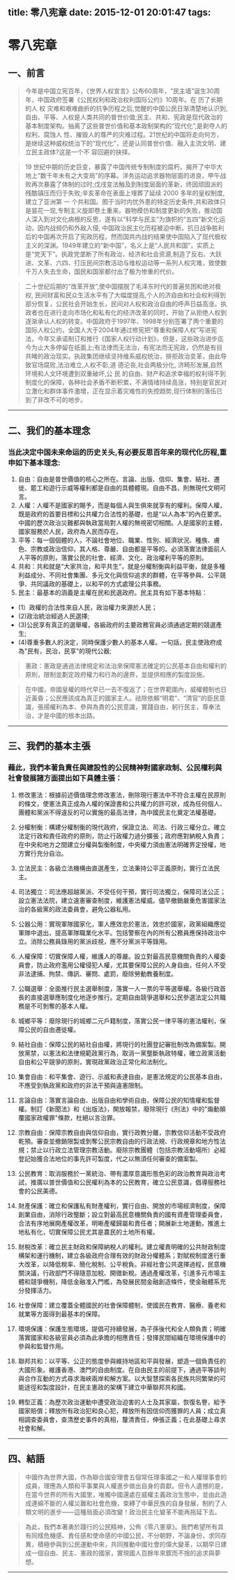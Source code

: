 title: 零八宪章
date: 2015-12-01 20:01:47
tags:
---

# 零八宪章
## 一、前言
> 今年是中国立宪百年，《世界人权宣言》公布60周年，“民主墙”诞生30周年，中国政府签署《公民权利和政治权利国际公约》10周年。在 历了长期的人 权 灾难和艰难曲折的抗争历程之后,觉醒的中国公民日渐清楚地认识到,自由、平等、人权是人类共同的普世价值;民主、共和、宪政是现代政治的基本制度架构。抽离了这些普世价值和基本政制架构的“现代化”,是剥夺人的权利、腐蚀人 性、摧毁人的尊严的灾难过程。21世纪的中国将走向何方，是继续这种威权统治下的“现代化”，还是认同普世价值、融入主流文明、建立民主政体?这是一个不 容回避的抉择。

> 19 世纪中期的历史巨变，暴露了中国传统专制制度的腐朽，揭开了中华大地上“数千年未有之大变局”的序幕。洋务运动追求器物层面的进良，甲午战败再次暴露了体制的过时;戊戌变法触及到制度层面的革新，终因顽固派的残酷镇压而归于失败;辛亥革命在表面上埋葬了延续 2000 多年的皇权制度,建立了亚洲第 一 个共和国。囿于当时内忧外患的特定历史条件,共和政体只是昙花一现,专制主义旋即卷土重来。器物模仿和制度更新的失败，推动国人深入到对文化病根的反思，遂有以“科学与民主”为旗帜的“五四”新文化运动，因内战频仍和外敌入侵, 中国政治民主化历程被迫中断。抗日战争胜利后的中国再次开启了宪政历程，然而国共内战的结果使中国陷入了现代极权主义的深渊。1949年建立的“新中国”，名义上是“人民共和国”，实质上是“党天下”。执政党垄断了所有政治，经济和社会资源,制造了反右、大跃进、文革、六四、打压民间宗教活动与维权运动等一系列人权灾难，致使数千万人失去生命，国民和国家都付出了极为惨重的代价。

> 二十世纪后期的“改革开放”,使中国摆脱了毛泽东时代的普遍贫困和绝对极权, 民间财富和民众生活水平有了大幅度提高,个人的济自由和社会权利得到部分恢复，公民社会开始生长，民间对人权和政治自由的呼声日益高涨。执政者也在进行走向市场化和私有化的经济改革的同时，开始了从拒绝人权到逐渐承认人权的转变。中国政府于1997年、1998年分别签署了两个重要的国际人权公约，全国人大于2004年通过修宪把“尊重和保障人权”写进宪法，今年又承诺制订和推行《国家人权行动计划》。但是，这些政治进步迄今为止大多停留在纸面上;有法律而无法治，有宪法而无宪政，仍然是有目共睹的政治现实。执政集团继续坚持维系威权统治，排拒政治变革，由此导致官场腐败,法治难立,人权不彰,道 德沦丧,社会两极分化, 济畸形发展,自然环境和人文环境遭到双重破坏,公 民 的自由、财产和追求幸福的权利得不到制度化的保障，各种社会矛盾不断积累，不满情绪持续高涨，特别是官民对立激化和群体事件激增，正在显示着灾难性的失控趋势,现行体制的落伍已 到了非改不可的地步。

***

## 二、我们的基本理念
### 当此决定中国未来命运的历史关头,有必要反思百年来的现代化历程,重申如下基本理念:

1. 自由：自由是普世價值的核心之所在。言論、出版、信仰、集會、結社、遷徙、罷工和遊行示威等權利都是自由的具體體現。自由不昌，則無現代文明可言。
2. 人權：人權不是國家的賜予，而是每個人與生俱來就享有的權利。保障人權，既是政府的首要目標和公共權力合法性的基礎，也是“以人為本”的內在要求。中國的歷次政治災難都與執政當局對人權的無視密切相關。人是國家的主體，國家服務於人民，政府為人民而存在。
3. 平等：每一個個體的人，不論社會地位、職業、性別、經濟狀況、種族、膚色、宗教或政治信仰，其人格、尊嚴、自由都是平等的。必須落實法律面前人人平等的原則，落實公民的社會、經濟、文化、政治權利平等的原則。
4. 共和：共和就是“大家共治，和平共生”，就是分權制衡與利益平衡，就是多種利益成分、不同社會集團、多元文化與信仰追求的群體，在平等參與、公平競爭、共同議政的基礎上，以和平的方式處理公共事務。
5. 民主：最基本的涵義是主權在民和民選政府。民主具有如下基本特點：
* (1）政權的合法性來自人民，政治權力來源於人民；
* (2)政治統治經過人民選擇;
* (3)公民享有真正的選舉權，各級政府的主要政務官員必須通過定期的競選產生;
* (4)尊重多數人的決定，同時保護少數人的基本人權。一句話，民主使政府成為"民有，民治，民享"的現代公器;

> 憲政：憲政是通過法律規定和法治來保障憲法確定的公民基本自由和權利的原則，限制並劃定政府權力和行為的邊界，並提供相應的製度設施。
 
> 在中國，帝國皇權的時代早已一去不復返了；在世界範圍內，威權體制也日近黃昏；公民應該成為真正的國家主人。祛除依賴“明君”、“清官”的臣民意識，張揚權利為本、參與為責的公民意識，實踐自由，躬行民主，尊奉法治，才是中國的根本出路。
 
  ***

## 三、我們的基本主張
 
### 藉此，我們本著負責任與建設性的公民精神對國家政制、公民權利與社會發展諸方面提出如下具體主張：
 
1. 修改憲法：根據前述價值理念修改憲法，刪除現行憲法中不符合主權在民原則的條文，使憲法真正成為人權的保證書和公共權力的許可狀，成為任何個人、團體和黨派不得違反的可以實施的最高法律，為中國民主化奠定法權基礎。
 
2. 分權制衡：構建分權制衡的現代政府，保證立法、司法、行政三權分立。確立法定行政和責任政府的原則，防止行政權力過分擴張；政府應對納稅人負責；在中央和地方之間建立分權與製衡制度，中央權力須由憲法明確界定授權，地方實行充分自治。
 
3. 立法民主：各級立法機構由直選產生，立法秉持公平正義原則，實行立法民主。
 
4. 司法獨立：司法應超越黨派、不受任何干預，實行司法獨立，保障司法公正；設立憲法法院，建立違憲審查制度，維護憲法權威。儘早撤銷嚴重危害國家法治的各級黨的政法委員會，避免公器私用。
 
5. 公器公用：實現軍隊國家化，軍人應效忠於憲法，效忠於國家，政黨組織應從軍隊中退出，提高軍隊職業化水平。包括警察在內的所有公務員應保持政治中立。消除公務員錄用的黨派歧視，應不分黨派平等錄用。
 
6. 人權保障：切實保障人權，維護人的尊嚴。設立對最高民意機關負責的人權委員會，防止政府濫用公權侵犯人權，尤其要保障公民的人身自由，任何人不受非法逮捕、拘禁、傳訊、審問、處罰，廢除勞動教養制度。
 
7. 公職選舉：全面推行民主選舉制度，落實一人一票的平等選舉權。各級行政首長的直接選舉應制度化地逐步推行。定期自由競爭選舉和公民參選法定公共職務是不可剝奪的基本人權。
 
8. 城鄉平等：廢除現行的城鄉二元戶籍制度，落實公民一律平等的憲法權利，保障公民的自由遷徙權。
 
9. 結社自由：保障公民的結社自由權，將現行的社團登記審批制改為備案製。開放黨禁，以憲法和法律規範政黨行為，取消一黨壟斷執政特權，確立政黨活動自由和公平競爭的原則，實現政黨政治正常化和法制化。
 
10. 集會自由：和平集會、遊行、示威和表達自由，是憲法規定的公民基本自由，不應受到執政黨和政府的非法干預與違憲限制。
 
11. 言論自由：落實言論自由、出版自由和學術自由，保障公民的知情權和監督權。制訂《新聞法》和《出版法》，開放報禁，廢除現行《刑法》中的"煽動顛覆國家政權罪"條款，杜絕以言治罪。
 
12. 宗教自由：保障宗教自由與信仰自由，實行政教分離，宗教信仰活動不受政府乾預。審查並撤銷限製或剝奪公民宗教自由的行政法規、行政規章和地方性法規；禁止以行政立法管理宗教活動。廢除宗教團體（包括宗教活動場所）必經登記始獲合法地位的事先許可製度，代之以無須任何審查的備案製。
 
13. 公民教育：取消服務於一黨統治、帶有濃厚意識形態色彩的政治教育與政治考試，推廣以普世價值和公民權利為本的公民教育，確立公民意識，倡導服務社會的公民美德。
 
14. 財產保護：確立和保護私有財產權利，實行自由、開放的市場經濟制度，保障創業自由，消除行政壟斷；設立對最高民意機關負責的國有資產管理委員會，合法有序地展開產權改革，明晰產權歸屬和責任者；開展新土地運動，推進土地私有化，切實保障公民尤其是農民的土地所有權。
 
15. 財稅改革：確立民主財政和保障納稅人的權利。建立權責明確的公共財政制度構架和運行機制，建立各級政府合理有效的財政分權體系；對賦稅制度進行重大改革，以降低稅率、簡化稅制、公平稅負。非經社會公共選擇過程，民意機關決議，行政部門不得隨意加稅、開徵新稅。通過產權改革，引進多元市場主體和競爭機制，降低金融准入門檻，為發展民間金融創造條件，使金融體系充分發揮活力。
 
16. 社會保障：建立覆蓋全體國民的社會保障體制，使國民在教育、醫療、養老和就業等方面得到最基本的保障。
 
17. 環境保護：保護生態環境，提倡可持續發展，為子孫後代和全人類負責；明確落實國家和各級官員必須為此承擔的相應責任；發揮民間組織在環境保護中的參與和監督作用。
 
18. 聯邦共和：以平等、公正的態度參與維持地區和平與發展，塑造一個負責任的大國形象。維護香港、澳門的自由制度。在自由民主的前提下，通過平等談判與合作互動的方式尋求海峽兩岸和解方案。以大智慧探索各民族共同繁榮的可能途徑和製度設計，在民主憲政的架構下建立中華聯邦共和國。
 
19. 轉型正義：為歷次政治運動中遭受政治迫害的人士及其家屬，恢復名譽，給予國家賠償；釋放所有政治犯和良心犯，釋放所有因信仰而獲罪的人員；成立真相調查委員會，查清歷史事件的真相，釐清責任，伸張正義；在此基礎上尋求社會和解。
 
***

## 四、結語
 
> 中國作為世界大國，作為聯合國安理會五個常任理事國之一和人權理事會的成員，理應為人類和平事業與人權進步做出自身的貢獻。但令人遺憾的是，在當今世界的所有大國里，唯獨中國還處在威權主義政治生態中，並由此造成連綿不斷的人權災難和社會危機，束縛了中華民族的自身發展，制約了人類文明的進步——這種局面必須改變！政治民主化變革不能再拖延下去。
 
> 為此，我們本著勇於踐行的公民精神，公佈《零八憲章》。我們希望所有具有同樣危機感、責任感和使命感的中國公民，不分朝野，不論身份，求同存異，積極參與到公民運動中來，共同推動中國社會的偉大變革，以期早日建成一個自由、民主、憲政的國家，實現國人百餘年來鍥而不捨的追求與夢想。

---
